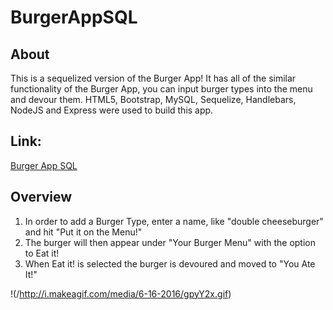 # BurgerAppSQL

## About

This is a sequelized version of the Burger App! It has all of the similar functionality of the Burger App, you can input burger types into the menu and devour them. HTML5, Bootstrap, MySQL, Sequelize, Handlebars, NodeJS and Express were used to build this app.

## Link:

[Burger App SQL](http://burger-app-sql.herokuapp.com/)

## Overview

1. In order to add a Burger Type, enter a name, like "double cheeseburger" and hit "Put it on the Menu!"
2. The burger will then appear under "Your Burger Menu" with the option to Eat it!
3. When Eat it! is selected the burger is devoured and moved to "You Ate It!"

!(/http://i.makeagif.com/media/6-16-2016/gpyY2x.gif)











